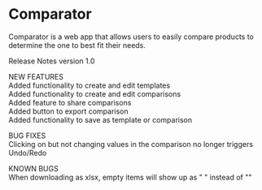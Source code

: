 # Comparator

Comparator is a web app that allows users to easily compare products to determine the one to best fit their needs.

Release Notes version 1.0<br>

NEW FEATURES<br>
  Added functionality to create and edit templates<br>
  Added functionality to create and edit comparisons<br>
  Added feature to share comparisons<br>
  Added button to export comparison<br>
  Added functionality to save as template or comparison<br>
  
BUG FIXES<br>
  Clicking on but not changing values in the comparison no longer triggers Undo/Redo<br>

KNOWN BUGS<br>
  When downloading as xlsx, empty items will show up as " " instead of ""<br>
